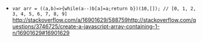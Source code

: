 - `var arr = ((a,b)=>{while(a--)b[a]=a;return b})(10,[]); // [0, 1, 2, 3, 4, 5, 6, 7, 8, 9]` http://stackoverflow.com/a/16901629/588759http://stackoverflow.com/questions/3746725/create-a-javascript-array-containing-1-n/16901629#16901629

